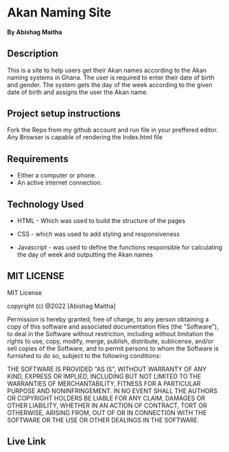 # Akan Naming Site

#### By Abishag Maitha

## Description
<p>This is a site to help users get their Akan names according to the Akan naming systems in Ghana. The user is required to enter their date of birth and gender. The system gets the day of the week according to the given date of birth and assigns the user the Akan name.</p>

## Project setup instructions
<p>Fork the Repo from my github account and run file in your preffered editor. Any Browser is capable of rendering the Index.html file</p>

## Requirements
* Either a computer or phone.
* An active internet connection.

## Technology Used

* HTML - Which was used to build the structure of the pages

* CSS - which was used to add styling and responsiveness

* Javascript - was used to define the functions responsible for calculating the day of week and outputting the Akan names

## MIT LICENSE
MIT License

copyright (c) @2022 [Abishag Maitha]

Permission is hereby granted, free of charge, to any person obtaining a copy
of this software and associated documentation files (the "Software"), to deal
in the Software without restriction, including without limitation the rights
to use, copy, modify, merge, publish, distribute, sublicense, and/or sell
copies of the Software, and to permit persons to whom the Software is
furnished to do so, subject to the following conditions:


THE SOFTWARE IS PROVIDED "AS IS", WITHOUT WARRANTY OF ANY KIND, EXPRESS OR
IMPLIED, INCLUDING BUT NOT LIMITED TO THE WARRANTIES OF MERCHANTABILITY,
FITNESS FOR A PARTICULAR PURPOSE AND NONINFRINGEMENT. IN NO EVENT SHALL THE
AUTHORS OR COPYRIGHT HOLDERS BE LIABLE FOR ANY CLAIM, DAMAGES OR OTHER
LIABILITY, WHETHER IN AN ACTION OF CONTRACT, TORT OR OTHERWISE, ARISING FROM,
OUT OF OR IN CONNECTION WITH THE SOFTWARE OR THE USE OR OTHER DEALINGS IN THE
SOFTWARE.

## Live Link
